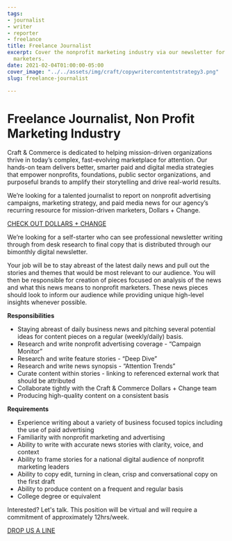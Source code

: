 ```yaml
---
tags:
- journalist
- writer
- reporter
- freelance
title: Freelance Journalist
excerpt: Cover the nonprofit marketing industry via our newsletter for mission-driven
  marketers.
date: 2021-02-04T01:00:00-05:00
cover_image: "../../assets/img/craft/copywritercontentstrategy3.png"
slug: freelance-journalist

---
```

##### 

# **Freelance Journalist, Non Profit Marketing Industry**

Craft & Commerce is dedicated to helping mission-driven organizations thrive in today’s complex, fast-evolving marketplace for attention. Our hands-on team delivers better, smarter paid and digital media strategies that empower nonprofits, foundations, public sector organizations, and purposeful brands to amplify their storytelling and drive real-world results.

We’re looking for a talented journalist to report on nonprofit advertising campaigns, marketing strategy, and paid media news for our agency’s recurring resource for mission-driven marketers, Dollars + Change. 

[CHECK OUT DOLLARS + CHANGE](https://us15.campaign-archive.com/home/?u=fddf53c8e5bc7f77de77b73d4&id=1def3dd218 "email archive")

We’re looking for a self-starter who can see professional newsletter writing through from desk research to final copy that is distributed through our bimonthly digital newsletter.

Your job will be to stay abreast of the latest daily news and pull out the stories and themes that would be most relevant to our audience. You will then be responsible for creation of pieces focused on analysis of the news and what this news means to nonprofit marketers. These news pieces should look to inform our audience while providing unique high-level insights whenever possible.

**Responsibilities**

* Staying abreast of daily business news and pitching several potential ideas for content pieces on a regular (weekly/daily) basis.
* Research and write nonprofit advertising coverage - “Campaign Monitor”
* Research and write feature stories - “Deep Dive”
* Research and write news synopsis - “Attention Trends”
* Curate content within stories - linking to referenced external work that should be attributed
* Collaborate tightly with the Craft & Commerce Dollars + Change team
* Producing high-quality content on a consistent basis

**Requirements**

* Experience writing about a variety of business focused topics including the use of paid advertising
* Familiarity with nonprofit marketing and advertising
* Ability to write with accurate news stories with clarity, voice, and context
* Ability to frame stories for a national digital audience of nonprofit marketing leaders
* Ability to copy edit, turning in clean, crisp and conversational copy on the first draft
* Ability to produce content on a frequent and regular basis
* College degree or equivalent

Interested? Let's talk. This position will be virtual and will require a commitment of approximately 12hrs/week. 

[DROP US A LINE](mailto:karen@craftand.com "email")